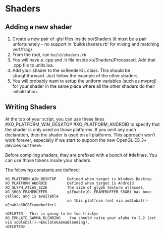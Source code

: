 Shaders
=======

Adding a new shader
-------------------
1. Create a new pair of .glsl files inside xo/Shaders (it must be a pair unfortunately - no support in 'build/shaders.rb' for mixing and matching vert/frag)
2. From the root, run `build/shaders.rb`
3. You will have a .cpp and .h file inside xo/Shaders/Processed. Add that .cpp file to units.lua.
4. Add your shader to the xoRenderGL class. This should be straightforward. Just follow the example of the other shaders.
5. You will probably want to setup the uniform variables (such as mvproj) for your shader in the same place where all the other shaders do their initialization.


Writing Shaders
---------------
At the top of your script, you can use these lines
#XO_PLATFORM_WIN_DESKTOP
#XO_PLATFORM_ANDROID
to specify that the shader is only used on those platforms. If you omit any such
declaration, then the shader is used on all platforms.
This approach won't work forever, especially if we start to support the new
OpenGL ES 3+ devices out there.

Before compiling shaders, they are prefixed with a bunch of #defines.
You can use those tokens inside your shaders.

The following constants are defined:

	XO_PLATFORM_WIN_DESKTOP     Defined when target is Windows Desktop
	XO_PLATFORM_ANDROID         Defined when target is Android
	XO_GLYPH_ATLAS_SIZE         The size of glyph texture atlasses.
	XO_SRGB_FRAMEBUFFER         glEnable(GL_FRAMEBUFFER_SRGB) has been called, and is available
	                            on this platform (set via xoGlobal()->EnableSRGBFramebuffer).
	
	<DELETED - This is going to be too tricky>
	XO_EMULATE_GAMMA_BLENDING    You should raise your alpha to 2.2 (set via xoGlobal()->EmulateGammaBlending).
	<DELETED>
